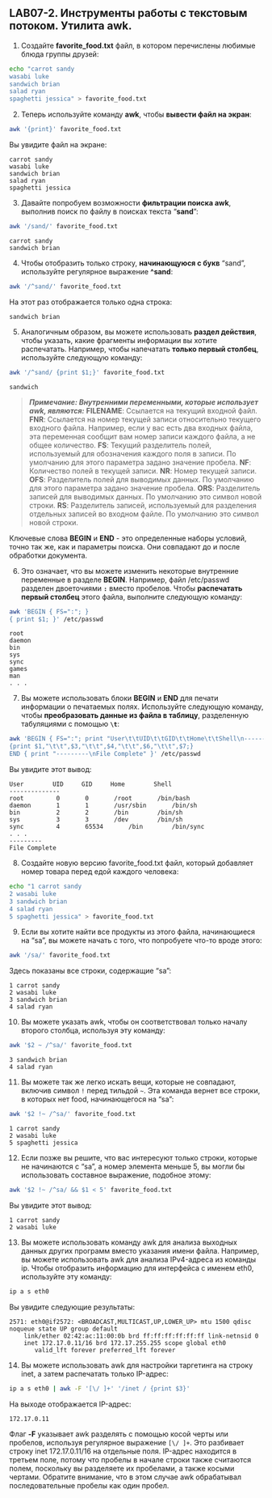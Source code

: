 ## LAB07-2. Инструменты работы с текстовым потоком. Утилита awk.

1. Создайте **favorite_food.txt** файл, в котором перечислены любимые блюда группы друзей:

```bash
echo "carrot sandy
wasabi luke
sandwich brian
salad ryan
spaghetti jessica" > favorite_food.txt
```

2. Теперь используйте команду **awk**, чтобы **вывести файл на экран**:

```bash
awk '{print}' favorite_food.txt
```

Вы увидите файл на экране:

```console
carrot sandy
wasabi luke
sandwich brian
salad ryan
spaghetti jessica
```

3. Давайте попробуем возможности **фильтрации поиска awk**, выполнив поиск по файлу в поисках текста “**sand**”:

```bash
awk '/sand/' favorite_food.txt
```

```console
carrot sandy
sandwich brian
```

4. Чтобы отобразить только строку, **начинающуюся с букв** “sand”, используйте регулярное выражение **^sand**:

```bash
awk '/^sand/' favorite_food.txt
```

На этот раз отображается только одна строка:

```console
sandwich brian
```

5. Аналогичным образом, вы можете использовать **раздел действия**, чтобы указать, какие фрагменты информации вы хотите распечатать. Например, чтобы напечатать **только первый столбец**, используйте следующую команду:

```bash
awk '/^sand/ {print $1;}' favorite_food.txt
```

```console
sandwich
```

>***Примечание: Внутренними переменными, которые использует awk, являются:***
**FILENAME**: Ссылается на текущий входной файл.
**FNR**: Ссылается на номер текущей записи относительно текущего входного файла. Например, если у вас есть два входных файла, эта переменная сообщит вам номер записи каждого файла, а не общее количество.
**FS**:  Текущий разделитель полей, используемый для обозначения каждого поля в записи. По умолчанию для этого параметра задано значение пробела.
**NF**: Количество полей в текущей записи.
**NR**: Номер текущей записи.
**OFS**: Разделитель полей для выводимых данных. По умолчанию для этого параметра задано значение пробела.
**ORS**: Разделитель записей для выводимых данных. По умолчанию это символ новой строки.
**RS**: Разделитель записей, используемый для разделения отдельных записей во входном файле. По умолчанию это символ новой строки.

Ключевые слова **BEGIN** и **END** - это определенные наборы условий, точно так же, как и параметры поиска. Они совпадают до и после обработки документа.

6. Это означает, что вы можете изменить некоторые внутренние переменные в разделе **BEGIN**. Например, файл /etc/passwd разделен двоеточиями **`:`** вместо пробелов.
Чтобы **распечатать первый столбец** этого файла, выполните следующую команду:

```bash
awk 'BEGIN { FS=":"; }
{ print $1; }' /etc/passwd
```

```console
root
daemon
bin
sys
sync
games
man
. . .
```

7. Вы можете использовать блоки **BEGIN** и **END** для печати информации о печатаемых полях. Используйте следующую команду, чтобы **преобразовать данные из файла в таблицу**, разделенную табуляциями с помощью **`\t`**:

```bash
awk 'BEGIN { FS=":"; print "User\t\tUID\t\tGID\t\tHome\t\tShell\n--------------"; }
{print $1,"\t\t",$3,"\t\t",$4,"\t\t",$6,"\t\t",$7;}
END { print "---------\nFile Complete" }' /etc/passwd
```

Вы увидите этот вывод:

```console
User		UID		GID		Home		Shell
--------------
root 		 0 		 0 		 /root 		 /bin/bash
daemon 		 1 		 1 		 /usr/sbin 		 /bin/sh
bin 		 2 		 2 		 /bin 		 /bin/sh
sys 		 3 		 3 		 /dev 		 /bin/sh
sync 		 4 		 65534 		 /bin 		 /bin/sync
. . .
---------
File Complete
```

8. Создайте новую версию favorite_food.txt файл, который добавляет номер товара перед едой каждого человека:

```bash
echo "1 carrot sandy
2 wasabi luke
3 sandwich brian
4 salad ryan
5 spaghetti jessica" > favorite_food.txt
```

9. Если вы хотите найти все продукты из этого файла, начинающиеся на “sa”, вы можете начать с того, что попробуете что-то вроде этого:

```bash
awk '/sa/' favorite_food.txt
```

Здесь показаны все строки, содержащие “sa”:

```console
1 carrot sandy
2 wasabi luke
3 sandwich brian
4 salad ryan
```

10. Вы можете указать awk, чтобы он соответствовал только началу второго столбца, используя эту команду:

```bash
awk '$2 ~ /^sa/' favorite_food.txt
```

```console
3 sandwich brian
4 salad ryan
```

11. Вы можете так же легко искать вещи, которые не совпадают, включив символ `!` перед тильдой `~`. Эта команда вернет все строки, в которых нет food, начинающегося на “sa”:
```bash
awk '$2 !~ /^sa/' favorite_food.txt
```

```console
1 carrot sandy
2 wasabi luke
5 spaghetti jessica
```

12. Если позже вы решите, что вас интересуют только строки, которые не начинаются с “sa”, а номер элемента меньше 5, вы могли бы использовать составное выражение, подобное этому:

```bash
awk '$2 !~ /^sa/ && $1 < 5' favorite_food.txt
```

Вы увидите этот вывод:

```console
1 carrot sandy
2 wasabi luke
```

13. Вы можете использовать команду awk для анализа выходных данных других программ вместо указания имени файла. Например, вы можете использовать awk для анализа IPv4-адреса из команды ip.
Чтобы отобразить информацию для интерфейса с именем eth0, используйте эту команду:

```bash
ip a s eth0
```

Вы увидите следующие результаты:

```console
2571: eth0@if2572: <BROADCAST,MULTICAST,UP,LOWER_UP> mtu 1500 qdisc noqueue state UP group default
    link/ether 02:42:ac:11:00:0b brd ff:ff:ff:ff:ff:ff link-netnsid 0
    inet 172.17.0.11/16 brd 172.17.255.255 scope global eth0
       valid_lft forever preferred_lft forever
```

14. Вы можете использовать awk для настройки таргетинга на строку inet, а затем распечатать только IP-адрес:

```bash
ip a s eth0 | awk -F '[\/ ]+' '/inet / {print $3}'
```

На выходе отображается IP-адрес:

```console
172.17.0.11
```

Флаг **-F** указывает awk разделять с помощью косой черты или пробелов, используя регулярное выражение `[\/ ]+`. Это разбивает строку inet 172.17.0.11/16 на отдельные поля. IP-адрес находится в третьем поле, потому что пробелы в начале строки также считаются полем, поскольку вы разделяете их пробелами, а также косыми чертами. Обратите внимание, что в этом случае awk обрабатывал последовательные пробелы как один пробел.
